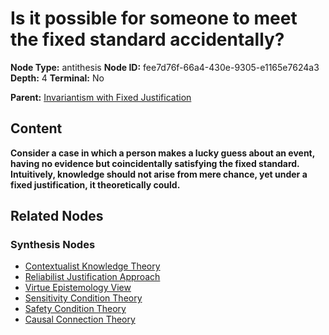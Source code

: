# Is it possible for someone to meet the fixed standard accidentally?

**Node Type:** antithesis
**Node ID:** fee7d76f-66a4-430e-9305-e1165e7624a3
**Depth:** 4
**Terminal:** No

**Parent:** [Invariantism with Fixed Justification](invariantism-with-fixed-justification-synthesis-e76fa64e-4989-4928-9702-d8d4d1b848b0.md)

## Content

**Consider a case in which a person makes a lucky guess about an event, having no evidence but coincidentally satisfying the fixed standard. Intuitively, knowledge should not arise from mere chance, yet under a fixed justification, it theoretically could.**

## Related Nodes

### Synthesis Nodes

- [Contextualist Knowledge Theory](contextualist-knowledge-theory-synthesis-414b3991-5ef9-4e3c-bceb-3cdea387f57c.md)
- [Reliabilist Justification Approach](reliabilist-justification-approach-synthesis-fa77c893-2a31-4a47-bd08-1e51ac04c1e2.md)
- [Virtue Epistemology View](virtue-epistemology-view-synthesis-246b6fcb-8a29-4af3-a793-fd7121acef02.md)
- [Sensitivity Condition Theory](sensitivity-condition-theory-synthesis-7dae8c86-72e0-4f72-8290-2af56f613ab9.md)
- [Safety Condition Theory](safety-condition-theory-synthesis-a9729df1-79d4-474c-88e0-f3e5ccf4049b.md)
- [Causal Connection Theory](causal-connection-theory-synthesis-7fe84602-c9af-4d2e-8fa8-911b8347a187.md)
